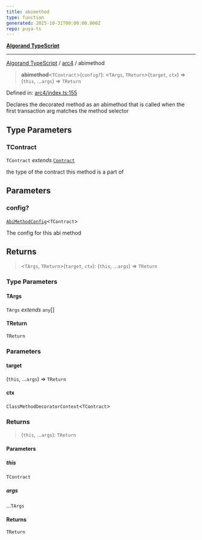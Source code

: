 ```yaml
---
title: abimethod
type: function
generated: 2025-10-31T00:00:00.000Z
repo: puya-ts
---
```


[**Algorand TypeScript**](docs/_md/README)

---

[Algorand TypeScript](docs/_md/modules) / [arc4](/reference/algorand-typescript/api/arc4/readme/) / abimethod

> **abimethod**\<`TContract`\>(`config?`): \<`TArgs`, `TReturn`\>(`target`, `ctx`) => (`this`, ...`args`) => `TReturn`

Defined in: [arc4/index.ts:155](https://github.com/algorandfoundation/puya-ts/blob/main/packages/algo-ts/src/arc4/index.ts#L155)

Declares the decorated method as an abimethod that is called when the first transaction arg matches the method selector

## Type Parameters

### TContract

`TContract` _extends_ [`Contract`](/reference/algorand-typescript/api/arc4/classes/contract/)

the type of the contract this method is a part of

## Parameters

### config?

[`AbiMethodConfig`](/reference/algorand-typescript/api/arc4/type-aliases/abimethodconfig/)\<`TContract`\>

The config for this abi method

## Returns

> \<`TArgs`, `TReturn`\>(`target`, `ctx`): (`this`, ...`args`) => `TReturn`

### Type Parameters

#### TArgs

`TArgs` _extends_ `any`[]

#### TReturn

`TReturn`

### Parameters

#### target

(`this`, ...`args`) => `TReturn`

#### ctx

`ClassMethodDecoratorContext`\<`TContract`\>

### Returns

> (`this`, ...`args`): `TReturn`

#### Parameters

##### this

`TContract`

##### args

...`TArgs`

#### Returns

`TReturn`
